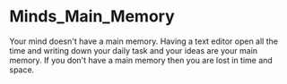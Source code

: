 # Minds_Main_Memory

Your mind doesn't have a main memory. Having a text editor open all the time and writing down your daily task and your ideas are your main memory. If you don't have a main memory then you are lost in time and space.
